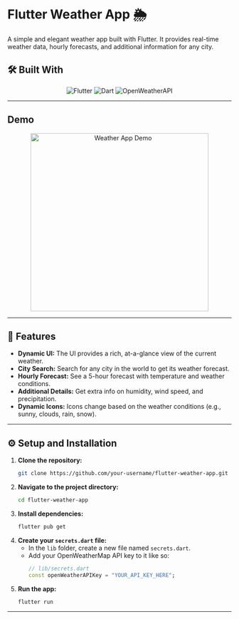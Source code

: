 # Flutter Weather App 🌦️

A simple and elegant weather app built with Flutter. It provides real-time weather data, hourly forecasts, and additional information for any city.

## 🛠️ Built With

<div align="center">

![Flutter](https://img.shields.io/badge/Flutter-02569B?style=for-the-badge&logo=flutter&logoColor=white)
![Dart](https://img.shields.io/badge/Dart-0175C2?style=for-the-badge&logo=dart&logoColor=white)
![OpenWeatherAPI](https://img.shields.io/badge/OpenWeather-EB6E4B?style=for-the-badge&logo=openweathermap&logoColor=white)

</div>

---

## Demo

<p align="center">
  <img src="weather_app.gif" width="400" alt="Weather App Demo">
</p>

---

## 🚀 Features

- **Dynamic UI:** The UI provides a rich, at-a-glance view of the current weather.
- **City Search:** Search for any city in the world to get its weather forecast.
- **Hourly Forecast:** See a 5-hour forecast with temperature and weather conditions.
- **Additional Details:** Get extra info on humidity, wind speed, and precipitation.
- **Dynamic Icons:** Icons change based on the weather conditions (e.g., sunny, clouds, rain, snow).


---

## ⚙️ Setup and Installation

1.  **Clone the repository:**
    ```bash
    git clone https://github.com/your-username/flutter-weather-app.git
    ```
2.  **Navigate to the project directory:**
    ```bash
    cd flutter-weather-app
    ```
3.  **Install dependencies:**
    ```bash
    flutter pub get
    ```
4.  **Create your `secrets.dart` file:**
    - In the `lib` folder, create a new file named `secrets.dart`.
    - Add your OpenWeatherMap API key to it like so:
      ```dart
      // lib/secrets.dart
      const openWeatherAPIKey = "YOUR_API_KEY_HERE";
      ```
5.  **Run the app:**
    ```bash
    flutter run
    ```

---